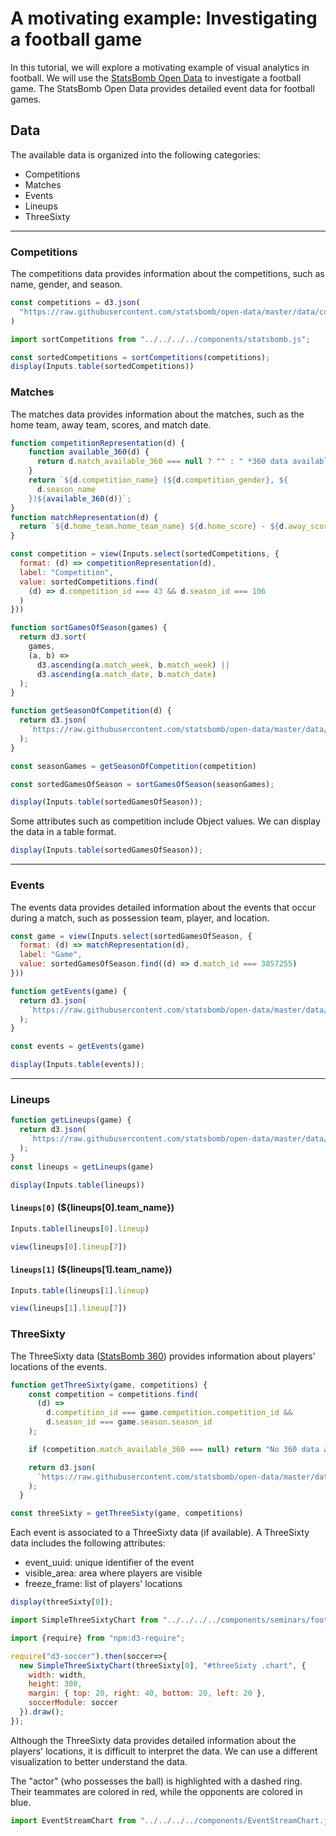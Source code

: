 # A motivating example: Investigating a football game

In this tutorial, we will explore a motivating example of visual analytics in football. We will use the [StatsBomb Open Data](https://github.com/statsbomb/open-data) to investigate a football game. The StatsBomb Open Data provides detailed event data for football games.


## Data

The available data is organized into the following categories:

- Competitions
- Matches
- Events
- Lineups
- ThreeSixty

---

### Competitions

The competitions data provides information about the competitions, such as name, gender, and season.

```js
const competitions = d3.json(
  "https://raw.githubusercontent.com/statsbomb/open-data/master/data/competitions.json"
)
```

```js
import sortCompetitions from "../../../../components/statsbomb.js";
```

```js
const sortedCompetitions = sortCompetitions(competitions);
display(Inputs.table(sortedCompetitions))
```

### Matches

The matches data provides information about the matches, such as the home team, away team, scores, and match date.


```js
function competitionRepresentation(d) {
    function available_360(d) {
      return d.match_available_360 === null ? "" : " *360 data available";
    }
    return `${d.competition_name} (${d.competition_gender}, ${
      d.season_name
    })${available_360(d)}`;
}
function matchRepresentation(d) {
  return `${d.home_team.home_team_name} ${d.home_score} - ${d.away_score} ${d.away_team.away_team_name} (Week ${d.match_week}, ${d.match_date})`;
}
```

```js
const competition = view(Inputs.select(sortedCompetitions, {
  format: (d) => competitionRepresentation(d),
  label: "Competition",
  value: sortedCompetitions.find(
    (d) => d.competition_id === 43 && d.season_id === 106
  )
}))
```

```js
function sortGamesOfSeason(games) {
  return d3.sort(
    games,
    (a, b) =>
      d3.ascending(a.match_week, b.match_week) ||
      d3.ascending(a.match_date, b.match_date)
  );
}
```

```js
function getSeasonOfCompetition(d) {
  return d3.json(
    `https://raw.githubusercontent.com/statsbomb/open-data/master/data/matches/${d.competition_id}/${d.season_id}.json`
  );
}
```

```js
const seasonGames = getSeasonOfCompetition(competition)
```

```js
const sortedGamesOfSeason = sortGamesOfSeason(seasonGames);
```

```js
display(Inputs.table(sortedGamesOfSeason));
```

Some attributes such as competition include Object values. We can display the data in a table format.

```js
display(Inputs.table(sortedGamesOfSeason));
```

---

### Events

The events data provides detailed information about the events that occur during a match, such as possession team, player, and location.

```js
const game = view(Inputs.select(sortedGamesOfSeason, {
  format: (d) => matchRepresentation(d),
  label: "Game",
  value: sortedGamesOfSeason.find((d) => d.match_id === 3857255)
}))
```

```js
function getEvents(game) {
  return d3.json(
    `https://raw.githubusercontent.com/statsbomb/open-data/master/data/events/${game.match_id}.json`
  );
}
```

```js
const events = getEvents(game)
```


```js
display(Inputs.table(events));
```

---

### Lineups

```js
function getLineups(game) {
  return d3.json(
    `https://raw.githubusercontent.com/statsbomb/open-data/master/data/lineups/${game.match_id}.json`
  );
}
const lineups = getLineups(game)
```


```js
display(Inputs.table(lineups))
```

#### `lineups[0]` (${lineups[0].team_name})

```js
Inputs.table(lineups[0].lineup)
```

```js
view(lineups[0].lineup[7])
```

#### `lineups[1]` (${lineups[1].team_name})


```js
Inputs.table(lineups[1].lineup)
```

```js
view(lineups[1].lineup[7])
```


### ThreeSixty

The ThreeSixty data ([StatsBomb 360](https://statsbomb.com/what-we-do/soccer-data/360-2/)) provides information about players' locations of the events.

```js
function getThreeSixty(game, competitions) {
    const competition = competitions.find(
      (d) =>
        d.competition_id === game.competition.competition_id &&
        d.season_id === game.season.season_id
    );

    if (competition.match_available_360 === null) return "No 360 data available";

    return d3.json(
      `https://raw.githubusercontent.com/statsbomb/open-data/master/data/three-sixty/${game.match_id}.json`
    );
  }
```

```js
const threeSixty = getThreeSixty(game, competitions)
```

Each event is associated to a ThreeSixty data (if available). A ThreeSixty data includes the following attributes:

- event_uuid: unique identifier of the event
- visible_area: area where players are visible
- freeze_frame: list of players' locations

```js
display(threeSixty[0]);
```

```js
import SimpleThreeSixtyChart from "../../../../components/seminars/football/SimpleThreeSixty.js";
```



```js
import {require} from "npm:d3-require";
```


```js
require("d3-soccer").then(soccer=>{
  new SimpleThreeSixtyChart(threeSixty[0], "#threeSixty .chart", {
    width: width,
    height: 300,
    margin: { top: 20, right: 40, bottom: 20, left: 20 },
    soccerModule: soccer
  }).draw();
});
```

Although the ThreeSixty data provides detailed information about the players' locations, it is difficult to interpret the data. We can use a different visualization to better understand the data.



<div id="threeSixty">
  <div class="chart"></div>
</div>

The "actor" (who possesses the ball) is highlighted with a dashed ring. Their teammates are colored in red, while the opponents are colored in blue.

```js
import EventStreamChart from "../../../../components/EventStreamChart.js";
```
